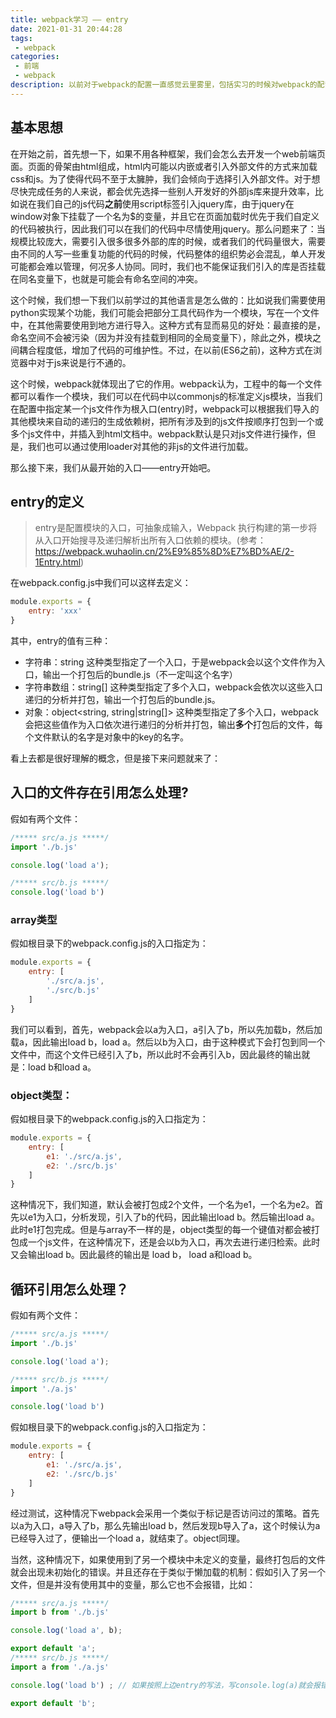 ```yaml
---
title: webpack学习 —— entry
date: 2021-01-31 20:44:28
tags:
 - webpack
categories:
 - 前端
 - webpack
description: 以前对于webpack的配置一直感觉云里雾里，包括实习的时候对webpack的配置也是摸不清楚，所以学习一下webpack，并记录一下学习过程中遇到的问题。
---
```

## 基本思想
在开始之前，首先想一下，如果不用各种框架，我们会怎么去开发一个web前端页面。页面的骨架由html组成，html内可能以内嵌或者引入外部文件的方式来加载css和js。为了使得代码不至于太臃肿，我们会倾向于选择引入外部文件。对于想尽快完成任务的人来说，都会优先选择一些别人开发好的外部js库来提升效率，比如说在我们自己的js代码**之前**使用script标签引入jquery库，由于jquery在window对象下挂载了一个名为$的变量，并且它在页面加载时优先于我们自定义的代码被执行，因此我们可以在我们的代码中尽情使用jquery。那么问题来了：当规模比较庞大，需要引入很多很多外部的库的时候，或者我们的代码量很大，需要由不同的人写一些重复功能的代码的时候，代码整体的组织势必会混乱，单人开发可能都会难以管理，何况多人协同。同时，我们也不能保证我们引入的库是否挂载在同名变量下，也就是可能会有命名空间的冲突。

这个时候，我们想一下我们以前学过的其他语言是怎么做的：比如说我们需要使用python实现某个功能，我们可能会把部分工具代码作为一个模块，写在一个文件中，在其他需要使用到地方进行导入。这种方式有显而易见的好处：最直接的是，命名空间不会被污染（因为并没有挂载到相同的全局变量下），除此之外，模块之间耦合程度低，增加了代码的可维护性。不过，在以前(ES6之前)，这种方式在浏览器中对于js来说是行不通的。

这个时候，webpack就体现出了它的作用。webpack认为，工程中的每一个文件都可以看作一个模块，我们可以在代码中以commonjs的标准定义js模块，当我们在配置中指定某一个js文件作为根入口(entry)时，webpack可以根据我们导入的其他模块来自动的递归的生成依赖树，把所有涉及到的js文件按顺序打包到一个或多个js文件中，并插入到html文档中。webpack默认是只对js文件进行操作，但是，我们也可以通过使用loader对其他的非js的文件进行加载。

那么接下来，我们从最开始的入口——entry开始吧。

## entry的定义
> entry是配置模块的入口，可抽象成输入，Webpack 执行构建的第一步将从入口开始搜寻及递归解析出所有入口依赖的模块。(参考：https://webpack.wuhaolin.cn/2%E9%85%8D%E7%BD%AE/2-1Entry.html)

在webpack.config.js中我们可以这样去定义：
```js
module.exports = {
    entry: 'xxx' 
}
```
其中，entry的值有三种：
- 字符串：string
    这种类型指定了一个入口，于是webpack会以这个文件作为入口，输出一个打包后的bundle.js（不一定叫这个名字）
- 字符串数组：string[]
    这种类型指定了多个入口，webpack会依次以这些入口递归的分析并打包，输出一个打包后的bundle.js。
- 对象：object<string, string|string[]>
    这种类型指定了多个入口，webpack会把这些值作为入口依次进行递归的分析并打包，输出**多个**打包后的文件，每个文件默认的名字是对象中的key的名字。

看上去都是很好理解的概念，但是接下来问题就来了：

## 入口的文件存在引用怎么处理?
假如有两个文件：
```javascript
/***** src/a.js *****/
import './b.js'

console.log('load a');

/***** src/b.js *****/
console.log('load b')
```


### array类型
假如根目录下的webpack.config.js的入口指定为：
```javascript
module.exports = {
    entry: [
        './src/a.js',
        './src/b.js'
    ]
}
```
我们可以看到，首先，webpack会以a为入口，a引入了b，所以先加载b，然后加载a，因此输出load b，load a。然后以b为入口，由于这种模式下会打包到同一个文件中，而这个文件已经引入了b，所以此时不会再引入b，因此最终的输出就是：load b和load a。

### object类型：
假如根目录下的webpack.config.js的入口指定为：
```javascript
module.exports = {
    entry: [
        e1: './src/a.js',
        e2: './src/b.js'
    ]
}
```

这种情况下，我们知道，默认会被打包成2个文件，一个名为e1，一个名为e2。首先以e1为入口，分析发现，引入了b的代码，因此输出load b。然后输出load a。此时e1打包完成。但是与array不一样的是，object类型的每一个键值对都会被打包成一个js文件，在这种情况下，还是会以b为入口，再次去进行递归检索。此时又会输出load b。因此最终的输出是 load b， load a和load b。


## 循环引用怎么处理？
假如有两个文件：
```javascript
/***** src/a.js *****/
import './b.js'

console.log('load a');

/***** src/b.js *****/
import './a.js'

console.log('load b')
```

假如根目录下的webpack.config.js的入口指定为：
```javascript
module.exports = {
    entry: [
        e1: './src/a.js',
        e2: './src/b.js'
    ]
}
```
经过测试，这种情况下webpack会采用一个类似于标记是否访问过的策略。首先以a为入口，a导入了b，那么先输出load b，然后发现b导入了a，这个时候认为a已经导入过了，便输出一个load a，就结束了。object同理。

当然，这种情况下，如果使用到了另一个模块中未定义的变量，最终打包后的文件就会出现未初始化的错误。并且还存在于类似于懒加载的机制：假如引入了另一个文件，但是并没有使用其中的变量，那么它也不会报错，比如：
``` javascript
/***** src/a.js *****/
import b from './b.js'

console.log('load a', b);

export default 'a';
/***** src/b.js *****/
import a from './a.js'

console.log('load b') ; // 如果按照上边entry的写法，写console.log(a)就会报错

export default 'b';
```